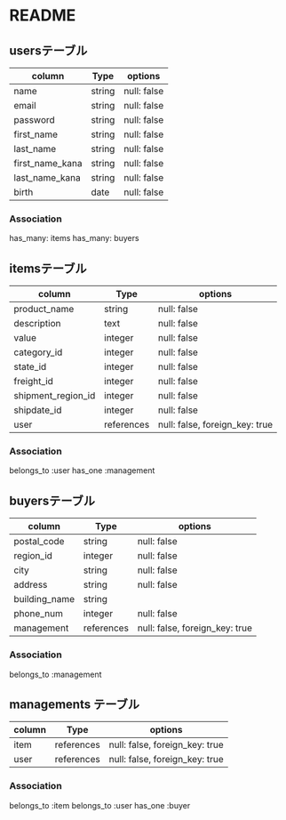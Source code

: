 # README

## usersテーブル

| column          | Type    | options     | 
| --------------- | ------  | ----------- |
| name            | string  | null: false |
| email           | string  | null: false |
| password        | string  | null: false |
| first_name      | string  | null: false |
| last_name       | string  | null: false |
| first_name_kana | string  | null: false |
| last_name_kana  | string  | null: false |
| birth           | date    | null: false |

### Association
 has_many: items
 has_many: buyers


## itemsテーブル

| column             | Type       | options                        |
| ------------------ | ---------- | ------------------------------ |
| product_name       | string     | null: false                    |
| description        | text       | null: false                    |
| value              | integer    | null: false                    |
| category_id        | integer    | null: false                    |
| state_id           | integer    | null: false                    |
| freight_id         | integer    | null: false                    |
| shipment_region_id | integer    | null: false                    |
| shipdate_id        | integer    | null: false                    |
| user               | references | null: false, foreign_key: true |

### Association
 belongs_to :user
 has_one :management


## buyersテーブル

| column        | Type       | options                        |
| ------------- | ---------- | ------------------------------ |
| postal_code   | string     | null: false                    |
| region_id     | integer    | null: false                    |
| city          | string     | null: false                    |
| address       | string     | null: false                    |
| building_name | string     |                                |
| phone_num     | integer    | null: false                    |
| management    | references | null: false, foreign_key: true |

### Association
 belongs_to :management


## managements テーブル

| column | Type       | options                        |
| -------| ---------  | ------------------------------ |
| item   | references | null: false, foreign_key: true |
| user   | references | null: false, foreign_key: true |

### Association
 belongs_to :item
 belongs_to :user
 has_one :buyer